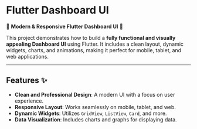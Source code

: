 # Flutter Dashboard UI

🚀 **Modern & Responsive Flutter Dashboard UI** 🚀

This project demonstrates how to build a **fully functional and visually appealing Dashboard UI** using Flutter. It includes a clean layout, dynamic widgets, charts, and animations, making it perfect for mobile, tablet, and web applications.

---

## Features ✨
- **Clean and Professional Design**: A modern UI with a focus on user experience.
- **Responsive Layout**: Works seamlessly on mobile, tablet, and web.
- **Dynamic Widgets**: Utilizes `GridView`, `ListView`, `Card`, and more.
- **Data Visualization**: Includes charts and graphs for displaying data.